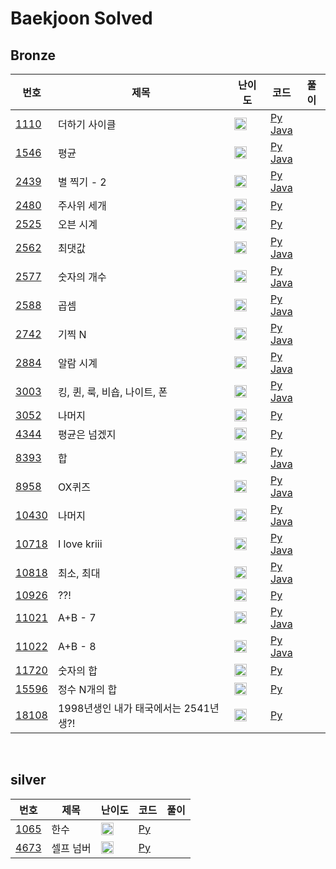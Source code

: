 # Baekjoon Solved

## Bronze
|번호|제목|난이도|코드|풀이|
|--|--|--|--|--|
|[1110](https://www.acmicpc.net/problem/1110)|더하기 사이클|<img src="https://static.solved.ac/tier_small/5.svg" width="20px"/>|[Py]()<br>[Java]()|
|[1546](https://www.acmicpc.net/problem/1546)|평균|<img src="https://static.solved.ac/tier_small/5.svg" width="20px"/>|[Py]()<br>[Java]()|
|[2439](https://www.acmicpc.net/problem/2439)|별 찍기 - 2|<img src="https://static.solved.ac/tier_small/2.svg" width="20px"/>|[Py]()<br>[Java]()|
|[2480](https://www.acmicpc.net/problem/2480)|주사위 세개|<img src="https://static.solved.ac/tier_small/2.svg" width="20px"/>|[Py]()|
|[2525](https://www.acmicpc.net/problem/2525)|오븐 시계|<img src="https://static.solved.ac/tier_small/3.svg" width="20px"/>|[Py]()|
|[2562](https://www.acmicpc.net/problem/2562)|최댓값|<img src="https://static.solved.ac/tier_small/3.svg" width="20px"/>|[Py]()<br>[Java]()|
|[2577](https://www.acmicpc.net/problem/2577)|숫자의 개수|<img src="https://static.solved.ac/tier_small/4.svg" width="20px"/>|[Py]()<br>[Java]()|
|[2588](https://www.acmicpc.net/problem/2588)|곱셈|<img src="https://static.solved.ac/tier_small/3.svg" width="20px"/>|[Py]()<br>[Java]()|
|[2742](https://www.acmicpc.net/problem/2742)|기찍 N|<img src="https://static.solved.ac/tier_small/2.svg" width="20px"/>|[Py]()<br>[Java]()|
|[2884](https://www.acmicpc.net/problem/2884)|알람 시계|<img src="https://static.solved.ac/tier_small/3.svg" width="20px"/>|[Py]()<br>[Java]()|
|[3003](https://www.acmicpc.net/problem/3003)|킹, 퀸, 룩, 비숍, 나이트, 폰|<img src="https://static.solved.ac/tier_small/1.svg" width="20px"/>|[Py]()<br>[Java]()|
|[3052](https://www.acmicpc.net/problem/3052)|나머지|<img src="https://static.solved.ac/tier_small/4.svg" width="20px"/>|[Py]()|
|[4344](https://www.acmicpc.net/problem/4344)|평균은 넘겠지|<img src="https://static.solved.ac/tier_small/5.svg" width="20px"/>|[Py]()|
|[8393](https://www.acmicpc.net/problem/8393)|합|<img src="https://static.solved.ac/tier_small/1.svg" width="20px"/>|[Py]()<br>[Java]()|
|[8958](https://www.acmicpc.net/problem/8958)|OX퀴즈|<img src="https://static.solved.ac/tier_small/4.svg" width="20px"/>|[Py]()<br>[Java]()|
|[10430](https://www.acmicpc.net/problem/10430)|나머지|<img src="https://static.solved.ac/tier_small/1.svg" width="20px"/>|[Py]()<br>[Java]()|
|[10718](https://www.acmicpc.net/problem/10718)|I love kriii|<img src="https://static.solved.ac/tier_small/1.svg" width="20px"/>|[Py]()<br>[Java]()|
|[10818](https://www.acmicpc.net/problem/10818)|최소, 최대|<img src="https://static.solved.ac/tier_small/3.svg" width="20px"/>|[Py]()<br>[Java]()|
|[10926](https://www.acmicpc.net/problem/10926)|??!|<img src="https://static.solved.ac/tier_small/1.svg" width="20px"/>|[Py]()|
|[11021](https://www.acmicpc.net/problem/11021)|A+B - 7|<img src="https://static.solved.ac/tier_small/1.svg" width="20px"/>|[Py]()<br>[Java]()|
|[11022](https://www.acmicpc.net/problem/11022)|A+B - 8|<img src="https://static.solved.ac/tier_small/1.svg" width="20px"/>|[Py]()<br>[Java]()|
|[11720](https://www.acmicpc.net/problem/11720)|숫자의 합|<img src="https://static.solved.ac/tier_small/2.svg" width="20px"/>|[Py]()|
|[15596](https://www.acmicpc.net/problem/15596)|정수 N개의 합|<img src="https://static.solved.ac/tier_small/4.svg" width="20px"/>|[Py]()|
|[18108](https://www.acmicpc.net/problem/18108)|1998년생인 내가 태국에서는 2541년생?!|<img src="https://static.solved.ac/tier_small/1.svg" width="20px"/>|[Py]()|

<br>

## silver
|번호|제목|난이도|코드|풀이|
|--|--|--|--|--|
|[1065](https://www.acmicpc.net/problem/1065)|한수|<img src="https://static.solved.ac/tier_small/7.svg" width="20px"/>|[Py]()|
|[4673](https://www.acmicpc.net/problem/4673)|셀프 넘버|<img src="https://static.solved.ac/tier_small/6.svg" width="20px"/>|[Py]()|